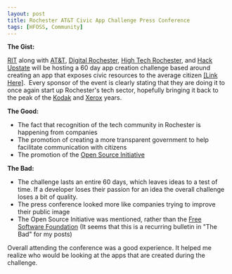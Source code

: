 ```yaml
---
layout: post
title: Rochester AT&T Civic App Challenge Press Conference
tags: [HFOSS, Community]
---
```

<p><strong>The Gist:</strong></p>
<p><a href="http://rit.edu">RIT</a> along with <a href="http://att.com">AT&amp;T</a>, <a href="http://digitalrochester.com">Digital Rochester</a>, <a href="http://htr.org">High Tech Rochester</a>, and <a href="http://hackupstate.com">Hack Upstate</a> will be hosting a 60 day app creation challenge based around creating an app that exposes civic resources to the average citizen <a href="http://attroc.hackupstate.com">[Link Here]</a>.  Every sponsor of the event is clearly stating that they are doing it to once again start up Rochester's tech sector, hopefully bringing it back to the peak of the <a href="http://kodak.com">Kodak</a> and <a href="http://xerox.com">Xerox</a> years.</p>
<p><strong>The Good:</strong></p>
<ul>
<li>The fact that recognition of the tech community in Rochester is happening from companies</li>
<li>The promotion of creating a more transparent government to help facilitate communication with citizens</li>
<li>The promotion of the <a href="http://opensource.org">Open Source Initiative</a></li>
</ul>
<p><strong>The Bad:</strong></p>
<ul>
<li>The challenge lasts an entire 60 days, which leaves ideas to a test of time. If a developer loses their passion for an idea the overall challenge loses a bit of quality.</li>
<li>The press conference looked more like companies trying to improve their public image</li>
<li>The Open Source Initiative was mentioned, rather than the <a href="http://fsf.org">Free Software Foundation</a> (It seems that this is a recurring bulletin in "The Bad" for my posts)</li>
</ul>
<p>Overall attending the conference was a good experience. It helped me realize who would be looking at the apps that are created during the challenge.</p>
<p>&nbsp;</p>
